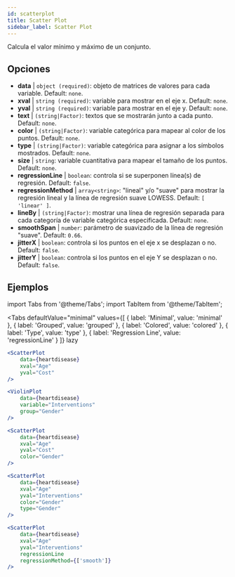 ```yaml
---
id: scatterplot
title: Scatter Plot
sidebar_label: Scatter Plot
---
```


Calcula el valor mínimo y máximo de un conjunto.

## Opciones

* __data__ | `object (required)`: objeto de matrices de valores para cada variable. Default: `none`.
* __xval__ | `string (required)`: variable para mostrar en el eje x. Default: `none`.
* __yval__ | `string (required)`: variable para mostrar en el eje y. Default: `none`.
* __text__ | `(string|Factor)`: textos que se mostrarán junto a cada punto. Default: `none`.
* __color__ | `(string|Factor)`: variable categórica para mapear al color de los puntos. Default: `none`.
* __type__ | `(string|Factor)`: variable categórica para asignar a los símbolos mostrados. Default: `none`.
* __size__ | `string`: variable cuantitativa para mapear el tamaño de los puntos. Default: `none`.
* __regressionLine__ | `boolean`: controla si se superponen línea(s) de regresión. Default: `false`.
* __regressionMethod__ | `array<string>`: "lineal" y/o "suave" para mostrar la regresión lineal y la línea de regresión suave LOWESS. Default: `[
  'linear'
]`.
* __lineBy__ | `(string|Factor)`: mostrar una línea de regresión separada para cada categoría de variable categórica especificada. Default: `none`.
* __smoothSpan__ | `number`: parámetro de suavizado de la línea de regresión "suave". Default: `0.66`.
* __jitterX__ | `boolean`: controla si los puntos en el eje x se desplazan o no. Default: `false`.
* __jitterY__ | `boolean`: controla si los puntos en el eje Y se desplazan o no. Default: `false`.


## Ejemplos

import Tabs from '@theme/Tabs';
import TabItem from '@theme/TabItem';

<Tabs
    defaultValue="minimal"
    values={[
        { label: 'Minimal', value: 'minimal' },
        { label: 'Grouped', value: 'grouped' },
        { label: 'Colored', value: 'colored' },
        { label: 'Type', value: 'type' },
        { label: 'Regression Line', value: 'regressionLine' }
    ]}
    lazy
>

<TabItem value="minimal">

```jsx live
<ScatterPlot 
    data={heartdisease} 
    xval="Age"
    yval="Cost"
/>
```

</TabItem>


<TabItem value="grouped">

```jsx live
<ViolinPlot 
    data={heartdisease} 
    variable="Interventions"
    group="Gender"
/>
```

</TabItem>

<TabItem value="colored">

```jsx live
<ScatterPlot 
    data={heartdisease} 
    xval="Age"
    yval="Cost"
    color="Gender"
/>
```
</TabItem>

<TabItem value="type">

```jsx live
<ScatterPlot 
    data={heartdisease} 
    xval="Age"
    yval="Interventions"
    color="Gender"
    type="Gender"
/>
```

</TabItem>

<TabItem value="regressionLine">

```jsx live
<ScatterPlot 
    data={heartdisease} 
    xval="Age"
    yval="Interventions"
    regressionLine
    regressionMethod={['smooth']}
/>
```
</TabItem>

</Tabs>
